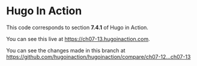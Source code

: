Hugo In Action
===============

This code corresponds to section **7.4.1** of Hugo in Action.

You can see this live at https://ch07-13.hugoinaction.com.

You can see the changes made in this branch at https://github.com/hugoinaction/hugoinaction/compare/ch07-12...ch07-13

